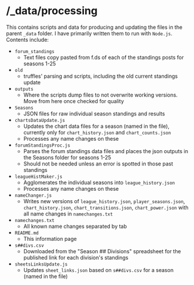 # /_data/processing

This contains scripts and data for producing and updating the files in the parent `_data` folder. I have primarily written them to run with `Node.js`. Contents include:

- `forum_standings`
	- Text files copy pasted from f.ds of each of the standings posts for seasons 1-25
- `old`
	- truffles' parsing and scripts, including the old current standings update
- `outputs`
	- Where the scripts dump files to not overwrite working versions. Move from here once checked for quality
- `Seasons`
	- JSON files for raw individual season standings and results
- `chartsDataUpdate.js`
	- Updates the chart data files for a season (named in the file), currently only for `chart_history.json` and `chart_counts.json`
	- Processes any name changes on these
- `forumStandingsProc.js`
	- Parses the forum standings data files and places the json outputs in the Seasons folder for seasons 1-25
	- Should not be needed unless an error is spotted in those past standings
- `leagueHistMaker.js`
	- Agglomerates the individual seasons into `league_history.json`
	- Processes any name changes on these
- `nameChanger.js`
	- Writes new versions of `league_history.json`, `player_seasons.json`, `chart_history.json`, `chart_transitions.json`, `chart_power.json` with all name changes in `namechanges.txt`
- `namechanges.txt`
	- All known name changes separated by tab
- `README.md`
	- This information page
- `s##divs.csv`
	- Downloaded from the "Season ## Divisions" spreadsheet for the published link for each division's standings
- `sheetsLinksUpdate.js`
	- Updates `sheet_links.json` based on `s##divs.csv` for a season (named in the file)

